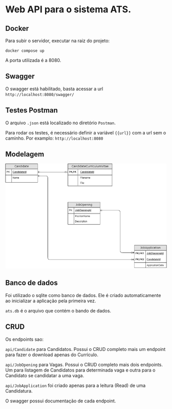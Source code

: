 # Web API para o sistema ATS.

## Docker

Para subir o servidor, executar na raiz do projeto:
```
docker compose up
```

A porta utilizada é a 8080.

## Swagger

O swagger está habilitado, basta acessar a url `http://localhost:8080/swagger/`

## Testes Postman

O arquivo `.json` está localizado no diretório `Postman`.

Para rodar os testes, é necessário definir a variável `{{url}}` com a url sem o caminho. Por examplo: `http://localhost:8080`

## Modelagem

![modelo](modelo.png)

## Banco de dados

Foi utilizado o sqlite como banco de dados. Ele é criado automaticamente ao inicializar a aplicação pela primeira vez.

`ats.db` é o arquivo que contém o bando de dados.

## CRUD

Os endpoints sao:

`api/Candidate` para Candidatos. Possui o CRUD completo mais um endpoint para fazer o download apenas do Currículo.

`api/JobOpening` para Vagas. Possui o CRUD completo mais dois endpoints. Um para listagem de Candidatos para determinada vaga e outra para o Candidato se candidatar a uma vaga.

`api/JobApplication` foi criado apenas para a leitura (Read) de uma Candidatura.

O swagger possui documentação de cada endpoint.